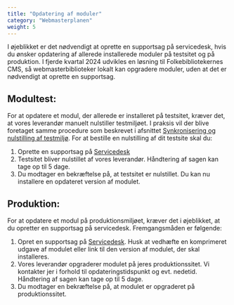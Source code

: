 ```yaml
---
title: "Opdatering af moduler"
category: "Webmasterplanen"
weight: 5
---
```


I øjeblikket er det nødvendigt at oprette en supportsag på servicedesk, hvis du ønsker
opdatering af allerede installerede moduler på testsitet og på produktion. I fjerde kvartal 2024 udvikles en løsning til Folkebibliotekernes CMS, så webmasterbiblioteker
lokalt kan opgradere moduler, uden at det er nødvendigt at oprette en supportsag.

## Modultest:
For at opdatere et modul, der allerede er installeret på testsitet, kræver det, at vores
leverandør manuelt nulstiller testmiljøet. I praksis vil der blive foretaget samme procedure
som beskrevet i afsnittet [Synkronisering og nulstilling af testmiljø](https://www.folkebibliotekernescms.dk/main/webmasterplanen/produktions-og-testmiljoe/#synkronisering-og-nulstilling-af-testmilj%C3%B8). For at bestille en nulstilling af dit testsite skal du:

1. Oprette en supportsag på [Servicedesk](https://detdigitalefolkebibliotek.atlassian.net/servicedesk/customer/portals)
2. Testsitet bliver nulstillet af vores leverandør. Håndtering af sagen kan tage op til 5 dage.
3. Du modtager en bekræftelse på, at testsitet er nulstillet. Du kan nu installere en
opdateret version af modulet.

## Produktion:
For at opdatere et modul på produktionsmiljøet, kræver det i øjeblikket, at du opretter en
supportsag på servicedesk. Fremgangsmåden er følgende:

1. Opret en supportsag på [Servicedesk](https://detdigitalefolkebibliotek.atlassian.net/servicedesk/customer/portals). Husk at
vedhæfte en komprimeret udgave af modulet eller link til den version af modulet, der skal
installeres.
2. Vores leverandør opgraderer modulet på jeres produktionssitet. Vi kontakter jer i forhold
til opdateringstidspunkt og evt. nedetid. Håndtering af sagen kan tage op til 5 dage.
3. Du modtager en bekræftelse på, at modulet er opgraderet på produktionssitet.
